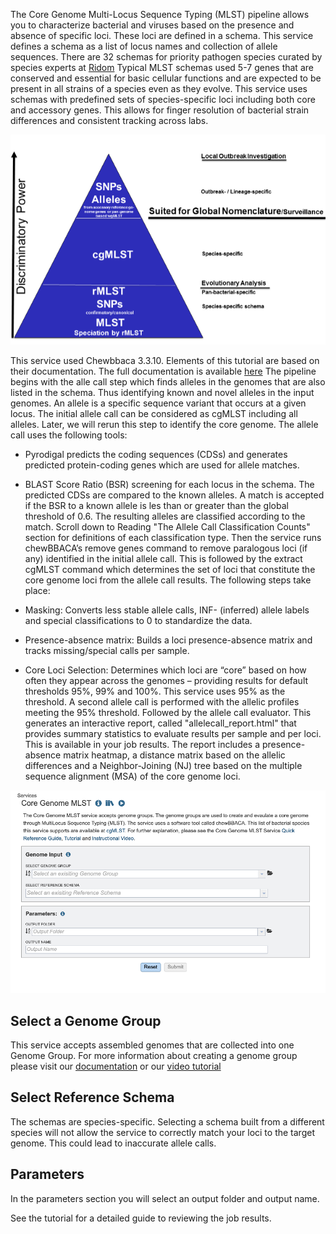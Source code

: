 The Core Genome Multi-Locus Sequence Typing (MLST) pipeline allows you to characterize bacterial and viruses based on the presence and absence of specific loci. These loci are defined in a schema.  This service defines a schema as a list of locus names and collection of allele sequences.  There are 32 schemas for priority pathogen species curated by species experts at [Ridom]( https://www.ridom.de/seqsphere/cgmlst/) 
Typical MLST schemas used 5-7 genes that are conserved and essential for basic cellular functions and are expected to be present in all strains of a species even as they evolve.  This service uses schemas with predefined sets of species-specific loci including both core and accessory genes.  This allows for finger resolution of bacterial strain differences and consistent tracking across labs.

![an image of the outbreak tracking triangle](../../tutorial/core_genome_mlst/images/outbreak_tracking_triangle.png "an image of the outbreak tracking triangle")

This service used Chewbbaca 3.3.10.  Elements of this tutorial are based on their documentation. The full documentation is available [here]( https://chewbbaca.readthedocs.io/en/latest/index.html) The pipeline begins with the alle call step which finds alleles in the genomes that are also listed in the schema. Thus identifying known and novel alleles in the input genomes. An allele is a specific sequence variant that occurs at a given locus.  The initial allele call can be considered as cgMLST including all alleles. Later, we will rerun this step to identify the core genome. The allele call uses the following tools:
  
  * Pyrodigal predicts the coding sequences (CDSs) and generates predicted protein-coding genes which are used for allele matches.
  
  * BLAST Score Ratio (BSR) screening for each locus in the schema.  The predicted CDSs are compared to the known alleles. A match is accepted if the BSR to a known allele is les than or greater than the global threshold of 0.6. The resulting alleles are classified according to the match. Scroll down to Reading "The Allele Call Classification Counts" section for definitions of each classification type.
Then the service runs chewBBACA’s remove genes command to remove paralogous loci (if any) identified in the initial allele call. This is followed by the extract cgMLST command which determines the set of loci that constitute the core genome loci from the allele call results. The following steps take place:
  
  *  Masking: Converts less stable allele calls, INF- (inferred) allele labels and special classifications to 0 to standardize the data.
  
  * Presence-absence matrix: Builds a loci presence-absence matrix and tracks missing/special calls per sample.
  
  * Core Loci Selection: Determines which loci are “core” based on how often they appear across the genomes – providing results for default thresholds 95%, 99% and 100%. 
This service uses 95% as the threshold. A second allele call is performed with the allelic profiles meeting the 95% threshold. Followed by the allele call evaluator. This generates an interactive report, called "allelecall_report.html" that provides summary statistics to evaluate results per sample and per loci. This is available in your job results. The report includes a presence-absence matrix heatmap, a distance matrix based on the allelic differences and a Neighbor-Joining (NJ) tree based on the multiple sequence alignment (MSA) of the core genome loci.

![an image of the service_page](../../tutorial/core_genome_mlst/images/cgMLST_service_page.png "an image of the service_page")

## Select a Genome Group
This service accepts assembled genomes that are collected into one Genome Group. For more information about creating a genome group please visit our [documentation](https://www.bv-brc.org/docs/quick_references/workspaces/groups.html) or our [video tutorial](https://www.youtube.com/watch?v=BDCUyhX9brA&t=36s)

## Select Reference Schema
The schemas are species-specific.  Selecting a schema built from a different species will not allow the service to correctly match your loci to the target genome. This could lead to inaccurate allele calls. 

## Parameters
In the parameters section you will select an output folder and output name.

See the tutorial for a detailed guide to reviewing the job results.
